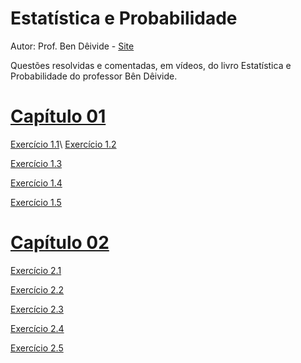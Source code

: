 # Estatística e Probabilidade
Autor: Prof. Ben Dêivide - 
[Site](https://bendeivide.github.io/)


Questões resolvidas e comentadas, em vídeos, do livro Estatística e Probabilidade do professor Bên Dêivide.

# [Capítulo 01](https://vimeo.com/user/109283966/folder/22770777)

[Exercício 1.1](https://vimeo.com/user/109283966/folder/22770777)\\
[Exercício 1.2](https://vimeo.com/user/109283966/folder/22770777)

[Exercício 1.3](https://vimeo.com/user/109283966/folder/22770777)

[Exercício 1.4](https://vimeo.com/user/109283966/folder/22770777)

[Exercício 1.5](https://vimeo.com/user/109283966/folder/22770777)

# [Capítulo 02](https://vimeo.com/user/109283966/folder/22770777)

[Exercício 2.1](https://vimeo.com/user/109283966/folder/22770777)

[Exercício 2.2](https://vimeo.com/user/109283966/folder/22770777)

[Exercício 2.3](https://vimeo.com/user/109283966/folder/22770777)

[Exercício 2.4](https://vimeo.com/user/109283966/folder/22770777)

[Exercício 2.5](https://vimeo.com/user/109283966/folder/22770777)
